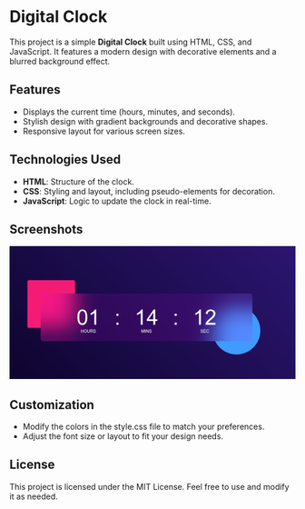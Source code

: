 # Digital Clock

This project is a simple **Digital Clock** built using HTML, CSS, and JavaScript. It features a modern design with decorative elements and a blurred background effect.

## Features
- Displays the current time (hours, minutes, and seconds).
- Stylish design with gradient backgrounds and decorative shapes.
- Responsive layout for various screen sizes.

## Technologies Used
- **HTML**: Structure of the clock.
- **CSS**: Styling and layout, including pseudo-elements for decoration.
- **JavaScript**: Logic to update the clock in real-time.

## Screenshots
![Digital Clock Screenshot](images/screenshot.png)

## Customization
- Modify the colors in the style.css file to match your preferences.
- Adjust the font size or layout to fit your design needs.

## License
This project is licensed under the MIT License. Feel free to use and modify it as needed.